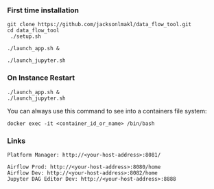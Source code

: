 ### First time installation
```
git clone https://github.com/jacksonlmakl/data_flow_tool.git
cd data_flow_tool
 ./setup.sh 

./launch_app.sh &

./launch_jupyter.sh 
```

### On Instance Restart
```
./launch_app.sh &
./launch_jupyter.sh
```
You can always use this command to see into a containers file system:

```
docker exec -it <container_id_or_name> /bin/bash
```

### Links
```
Platform Manager: http://<your-host-address>:8081/

Airflow Prod: http://<your-host-address>:8080/home
Airflow Dev: http://<your-host-address>:8082/home
Jupyter DAG Editor Dev: http://<your-host-address>:8888


```


